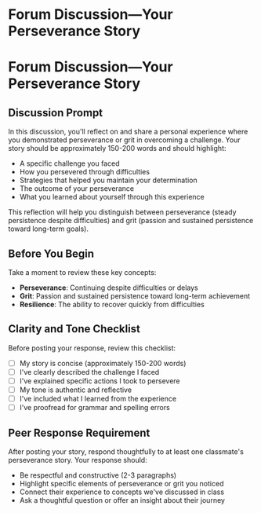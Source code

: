 

# Forum Discussion—Your Perseverance Story

# Forum Discussion—Your Perseverance Story

## Discussion Prompt

In this discussion, you'll reflect on and share a personal experience where you demonstrated perseverance or grit in overcoming a challenge. Your story should be approximately 150-200 words and should highlight:

- A specific challenge you faced
- How you persevered through difficulties
- Strategies that helped you maintain your determination
- The outcome of your perseverance
- What you learned about yourself through this experience

This reflection will help you distinguish between perseverance (steady persistence despite difficulties) and grit (passion and sustained persistence toward long-term goals).

## Before You Begin

Take a moment to review these key concepts:
- **Perseverance**: Continuing despite difficulties or delays
- **Grit**: Passion and sustained persistence toward long-term achievement
- **Resilience**: The ability to recover quickly from difficulties

## Clarity and Tone Checklist

Before posting your response, review this checklist:
- [ ] My story is concise (approximately 150-200 words)
- [ ] I've clearly described the challenge I faced
- [ ] I've explained specific actions I took to persevere
- [ ] My tone is authentic and reflective
- [ ] I've included what I learned from the experience
- [ ] I've proofread for grammar and spelling errors

## Peer Response Requirement

After posting your story, respond thoughtfully to at least one classmate's perseverance story. Your response should:
- Be respectful and constructive (2-3 paragraphs)
- Highlight specific elements of perseverance or grit you noticed
- Connect their experience to concepts we've discussed in class
- Ask a thoughtful question or offer an insight about their journey

